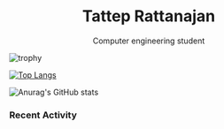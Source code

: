 <h1 align="center"> Tattep Rattanajan</h1>
<p align="center"> Computer engineering student <p>
  

  
![trophy](https://github-profile-trophy.vercel.app/?username=tattepr&row=7&column=7&theme=darkhub)

[![Top Langs](https://github-readme-stats.vercel.app/api/top-langs/?username=tattepr&layout=compact$theme=darkhub)](https://github.com/tattepr/github-readme-stats)

![Anurag's GitHub stats](https://github-readme-stats.vercel.app/api?username=tattepr&theme=dracula)

### Recent Activity
<!--START_SECTION:activity-->
